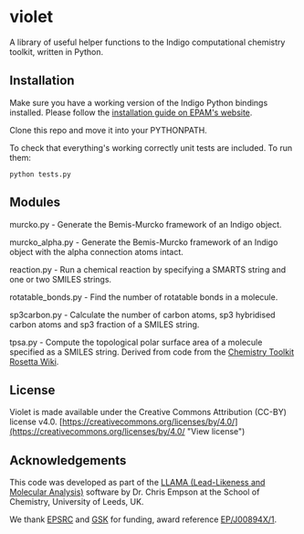 # violet
A library of useful helper functions to the Indigo computational chemistry toolkit, written in Python.

## Installation
Make sure you have a working version of the Indigo Python bindings installed. Please follow the [installation guide on EPAM's website](http://lifescience.opensource.epam.com/indigo/index.html). 

Clone this repo and move it into your PYTHONPATH.

To check that everything's working correctly unit tests are included. To run them:

    python tests.py
    
## Modules
murcko.py - Generate the Bemis-Murcko framework of an Indigo object.

murcko_alpha.py - Generate the Bemis-Murcko framework of an Indigo object with the alpha connection atoms intact.

reaction.py - Run a chemical reaction by specifying a SMARTS string and one or two SMILES strings.

rotatable_bonds.py - Find the number of rotatable bonds in a molecule.

sp3carbon.py - Calculate the number of carbon atoms, sp3 hybridised carbon atoms and sp3 fraction of a SMILES string.

tpsa.py - Compute the topological polar surface area of a molecule specified as a SMILES string. Derived from code from the [Chemistry Toolkit Rosetta Wiki](http://ctr.wikia.com/wiki/Calculate_TPSA).

## License
Violet is made available under the Creative Commons Attribution (CC-BY) license v4.0.
[https://creativecommons.org/licenses/by/4.0/](https://creativecommons.org/licenses/by/4.0/ "View license")

## Acknowledgements
This code was developed as part of the [LLAMA (Lead-Likeness and Molecular Analysis)](https://llama.leeds.ac.uk) software by Dr. Chris Empson at the School of Chemistry, University of Leeds, UK. 

We thank [EPSRC](https://www.epsrc.ac.uk/) and [GSK](http://www.gsk.com/) for funding, award reference [EP/J00894X/1](http://gow.epsrc.ac.uk/NGBOViewGrant.aspx?GrantRef=EP/J00894X/1).
